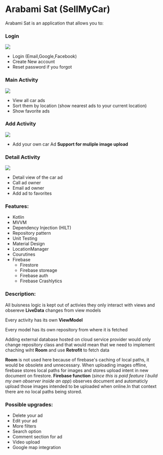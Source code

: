 # Arabami Sat (SellMyCar)


Arabami Sat is an application that allows you to:

### Login

![](https://i.ibb.co/RT457hf/img1.png)
* Login (Email,Google,Facebook)
* Create New account 
* Reset password if you forgot

### Main Activity
![](https://i.ibb.co/HgBbwgb/img2.jpg)
* View all car ads
* Sort them by location (show nearest ads to your current location)
* Show favorite ads

### Add Activity
![](https://i.ibb.co/HxPMgCm/img3.png)
* Add your own car Ad
 **Support for muliple image upload**


### Detail Activity
![](https://i.ibb.co/PQ1GMBL/img4.png)
* Detail view of the car ad
* Call ad owner
* Email ad owner
* Add ad to favorites


### Features:
* Kotlin
* MVVM
* Dependency Injection (HILT)
* Repository pattern
* Unit Testing
* Material Design
* LocationManager
* Courutines
* Firebase
  * Firestore
  * Firebase storeage
  * Firebase auth
  * Firebase Crashlytics

### Description:

All buisness logic is kept out of activies they only interact with views and obsereve **LiveData** changes from view models

Every activity has its own **ViewModel** 

Every model has its own repository from where it is fetched

Adding external database hosted on cloud service provider would only change repository class and that would mean that we need to implement chaching wiht **Room** and use **Retrofit** to fetch data 

**Room** is not used here because of firebase's caching of local paths, it would be obsolete and unnecessary.
When uploading images offline, firebase stores local paths for images and stores upload intent in new document on firestore. **Firebase function** (*since this is paid feature I build my own observer inside an app*) observes document and automaticly upload those images intended to be uploaded when online.In that context there are no local paths being stored.


### Possible upgrades:
* Delete your ad
* Edit your ad
* More filters
* Search option
* Comment section for ad
* Video upload
* Google map integration










